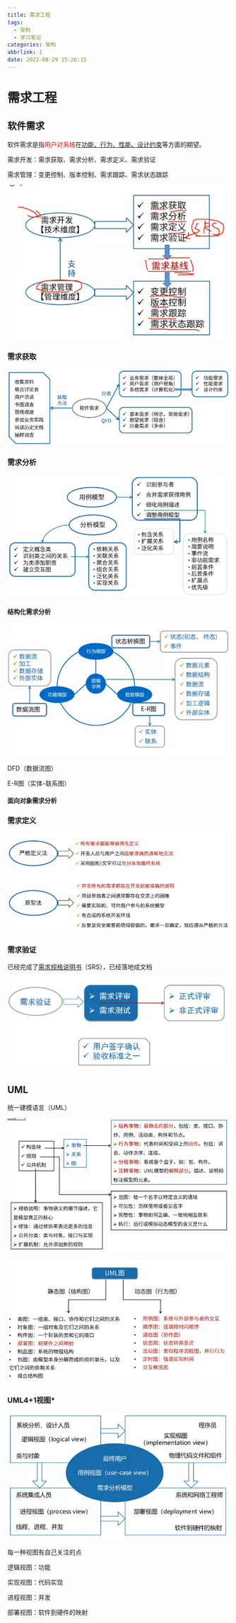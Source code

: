 ```yaml
---
title: 需求工程
tags:
  - 架构
  - 学习笔记
categories: 架构
abbrlink: 1
date: 2022-08-29 15:26:15
---
```


# 需求工程

## 软件需求

软件需求是指<font color="RED">用户对系统</font>在<u>功能、行为、性能、设计约束</u>等方面的期望。

需求开发：需求获取、需求分析、需求定义、需求验证

需求管理：变更控制、版本控制、需求跟踪、需求状态跟踪

![image-20220905111829533](需求工程/image-20220905111829533.png)

### 需求获取

![image-20220905112113396](需求工程/image-20220905112113396.png)

### 需求分析                                    

![image-20220905112338778](需求工程/image-20220905112338778.png)



#### 结构化需求分析

![image-20220905112944560](需求工程/image-20220905112944560.png)

DFD（数据流图）

E-R图（实体-联系图）

#### 面向对象需求分析

### 需求定义

![image-20220905112519386](需求工程/image-20220905112519386.png)

### 需求验证

已经完成了<u>需求规格说明书</u>（SRS），已经落地成文档

![image-20220905112718304](需求工程/image-20220905112718304.png)

## UML

统一建模语言（UML）

![image-20220905131520012](需求工程/image-20220905131520012.png)

![image-20220905131826156](需求工程/image-20220905131826156.png)

### UML4+1视图*

![image-20220905132103503](需求工程/image-20220905132103503.png)

每一种视图有自己关注的点

逻辑视图：功能 

实现视图：代码实现

进程视图：并发

部署视图：软件到硬件的映射
